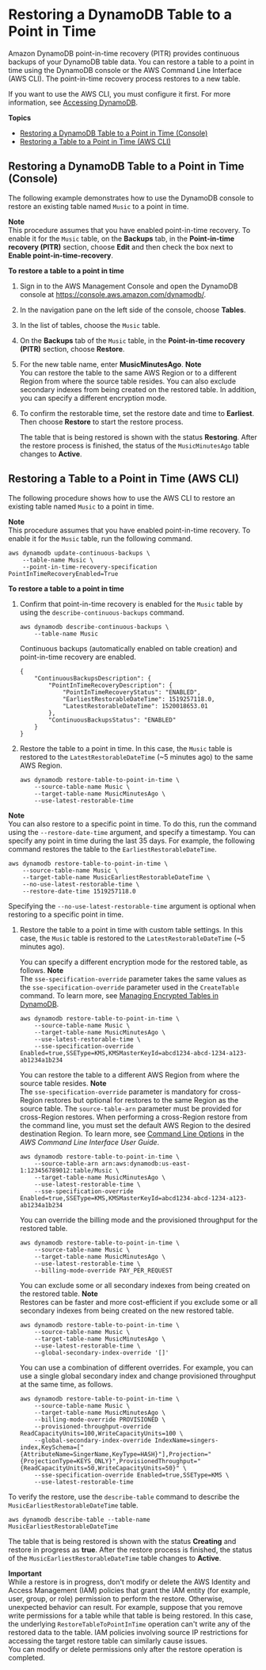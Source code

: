 # Restoring a DynamoDB Table to a Point in Time<a name="PointInTimeRecovery.Tutorial"></a>

Amazon DynamoDB point\-in\-time recovery \(PITR\) provides continuous backups of your DynamoDB table data\. You can restore a table to a point in time using the DynamoDB console or the AWS Command Line Interface \(AWS CLI\)\. The point\-in\-time recovery process restores to a new table\.

If you want to use the AWS CLI, you must configure it first\. For more information, see [Accessing DynamoDB](AccessingDynamoDB.md)\.

**Topics**
+ [Restoring a DynamoDB Table to a Point in Time \(Console\)](#restoretabletopointintime_console)
+ [Restoring a Table to a Point in Time \(AWS CLI\)](#restorepointintime_cli)

## Restoring a DynamoDB Table to a Point in Time \(Console\)<a name="restoretabletopointintime_console"></a>

The following example demonstrates how to use the DynamoDB console to restore an existing table named `Music` to a point in time\.

**Note**  
This procedure assumes that you have enabled point\-in\-time recovery\. To enable it for the `Music` table, on the **Backups** tab, in the **Point\-in\-time recovery \(PITR\)** section, choose **Edit** and then check the box next to **Enable point\-in\-time\-recovery**\.

**To restore a table to a point in time**

1. Sign in to the AWS Management Console and open the DynamoDB console at [https://console\.aws\.amazon\.com/dynamodb/](https://console.aws.amazon.com/dynamodb/)\.

1. In the navigation pane on the left side of the console, choose **Tables**\.

1. In the list of tables, choose the `Music` table\.

1. On the **Backups** tab of the `Music` table, in the **Point\-in\-time recovery \(PITR\)** section, choose **Restore**\.

1. For the new table name, enter **MusicMinutesAgo**\.
**Note**  
You can restore the table to the same AWS Region or to a different Region from where the source table resides\. You can also exclude secondary indexes from being created on the restored table\. In addition, you can specify a different encryption mode\.

1. To confirm the restorable time, set the restore date and time to **Earliest**\. Then choose **Restore** to start the restore process\.

   The table that is being restored is shown with the status **Restoring**\. After the restore process is finished, the status of the `MusicMinutesAgo` table changes to **Active**\.

## Restoring a Table to a Point in Time \(AWS CLI\)<a name="restorepointintime_cli"></a>

The following procedure shows how to use the AWS CLI to restore an existing table named `Music` to a point in time\.

**Note**  
This procedure assumes that you have enabled point\-in\-time recovery\. To enable it for the `Music` table, run the following command\.  

```
aws dynamodb update-continuous-backups \
    --table-name Music \
    --point-in-time-recovery-specification PointInTimeRecoveryEnabled=True
```



**To restore a table to a point in time**

1. Confirm that point\-in\-time recovery is enabled for the `Music` table by using the `describe-continuous-backups` command\.

   ```
   aws dynamodb describe-continuous-backups \
       --table-name Music
   ```

   Continuous backups \(automatically enabled on table creation\) and point\-in\-time recovery are enabled\.

   ```
   {
       "ContinuousBackupsDescription": {
           "PointInTimeRecoveryDescription": {
               "PointInTimeRecoveryStatus": "ENABLED", 
               "EarliestRestorableDateTime": 1519257118.0, 
               "LatestRestorableDateTime": 1520018653.01
           }, 
           "ContinuousBackupsStatus": "ENABLED"
       }
   }
   ```

1. Restore the table to a point in time\. In this case, the `Music` table is restored to the `LatestRestorableDateTime` \(\~5 minutes ago\) to the same AWS Region\.

   ```
   aws dynamodb restore-table-to-point-in-time \
       --source-table-name Music \
       --target-table-name MusicMinutesAgo \
       --use-latest-restorable-time
   ```
**Note**  
 You can also restore to a specific point in time\. To do this, run the command using the `--restore-date-time` argument, and specify a timestamp\. You can specify any point in time during the last 35 days\. For example, the following command restores the table to the `EarliestRestorableDateTime`\.  

   ```
   aws dynamodb restore-table-to-point-in-time \
       --source-table-name Music \
       --target-table-name MusicEarliestRestorableDateTime \
       --no-use-latest-restorable-time \
       --restore-date-time 1519257118.0
   ```
 Specifying the `--no-use-latest-restorable-time` argument is optional when restoring to a specific point in time\.

1. Restore the table to a point in time with custom table settings\. In this case, the `Music` table is restored to the `LatestRestorableDateTime` \(\~5 minutes ago\)\.

   You can specify a different encryption mode for the restored table, as follows\.
**Note**  
The `sse-specification-override` parameter takes the same values as the `sse-specification-override` parameter used in the `CreateTable` command\. To learn more, see [Managing Encrypted Tables in DynamoDB](encryption.tutorial.md)\.

   ```
   aws dynamodb restore-table-to-point-in-time \
       --source-table-name Music \
       --target-table-name MusicMinutesAgo \
       --use-latest-restorable-time \
       --sse-specification-override Enabled=true,SSEType=KMS,KMSMasterKeyId=abcd1234-abcd-1234-a123-ab1234a1b234
   ```

   You can restore the table to a different AWS Region from where the source table resides\.
**Note**  
The `sse-specification-override` parameter is mandatory for cross\-Region restores but optional for restores to the same Region as the source table\.
The `source-table-arn` parameter must be provided for cross\-Region restores\.
When performing a cross\-Region restore from the command line, you must set the default AWS Region to the desired destination Region\. To learn more, see [Command Line Options](https://docs.aws.amazon.com/cli/latest/userguide/cli-configure-options.html) in the *AWS Command Line Interface User Guide*\.

   ```
   aws dynamodb restore-table-to-point-in-time \
       --source-table-arn arn:aws:dynamodb:us-east-1:123456789012:table/Music \
       --target-table-name MusicMinutesAgo \
       --use-latest-restorable-time \
       --sse-specification-override Enabled=true,SSEType=KMS,KMSMasterKeyId=abcd1234-abcd-1234-a123-ab1234a1b234
   ```

   You can override the billing mode and the provisioned throughput for the restored table\.

   ```
   aws dynamodb restore-table-to-point-in-time \
       --source-table-name Music \
       --target-table-name MusicMinutesAgo \
       --use-latest-restorable-time \
       --billing-mode-override PAY_PER_REQUEST
   ```

   You can exclude some or all secondary indexes from being created on the restored table\.
**Note**  
Restores can be faster and more cost\-efficient if you exclude some or all secondary indexes from being created on the new restored table\.

   ```
   aws dynamodb restore-table-to-point-in-time \
       --source-table-name Music \
       --target-table-name MusicMinutesAgo \
       --use-latest-restorable-time \
       --global-secondary-index-override '[]'
   ```

   You can use a combination of different overrides\. For example, you can use a single global secondary index and change provisioned throughput at the same time, as follows\.

   ```
   aws dynamodb restore-table-to-point-in-time \
       --source-table-name Music \
       --target-table-name MusicMinutesAgo \
       --billing-mode-override PROVISIONED \
       --provisioned-throughput-override ReadCapacityUnits=100,WriteCapacityUnits=100 \
       --global-secondary-index-override IndexName=singers-index,KeySchema=["{AttributeName=SingerName,KeyType=HASH}"],Projection="{ProjectionType=KEYS_ONLY}",ProvisionedThroughput="{ReadCapacityUnits=50,WriteCapacityUnits=50}" \
       --sse-specification-override Enabled=true,SSEType=KMS \
       --use-latest-restorable-time
   ```

To verify the restore, use the `describe-table` command to describe the `MusicEarliestRestorableDateTime` table\.

```
aws dynamodb describe-table --table-name MusicEarliestRestorableDateTime
```

The table that is being restored is shown with the status **Creating** and restore in progress as **true**\. After the restore process is finished, the status of the `MusicEarliestRestorableDateTime` table changes to **Active**\.

**Important**  
While a restore is in progress, don't modify or delete the AWS Identity and Access Management \(IAM\) policies that grant the IAM entity \(for example, user, group, or role\) permission to perform the restore\. Otherwise, unexpected behavior can result\. For example, suppose that you remove write permissions for a table while that table is being restored\. In this case, the underlying `RestoreTableToPointInTime` operation can't write any of the restored data to the table\. IAM policies involving source IP restrictions for accessing the target restore table can similarly cause issues\.  
You can modify or delete permissions only after the restore operation is completed\.